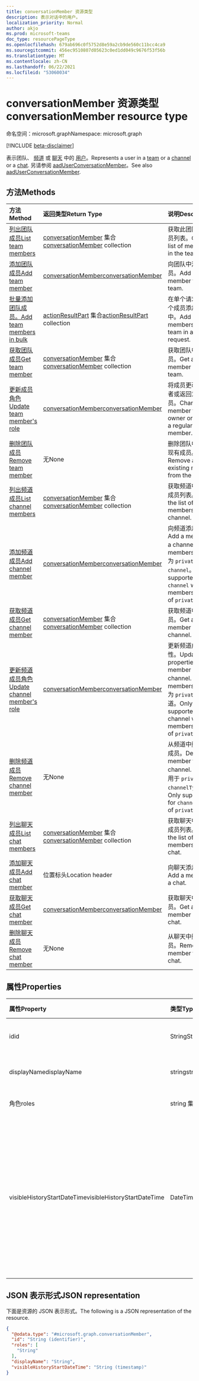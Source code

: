 ```yaml
---
title: conversationMember 资源类型
description: 表示对话中的用户。
localization_priority: Normal
author: akjo
ms.prod: microsoft-teams
doc_type: resourcePageType
ms.openlocfilehash: 679ab696c0f5752d8e59a2cb9de560c11bcc4ca9
ms.sourcegitcommit: 456ec9510807d05623c0ed1dd049c9676f53f56b
ms.translationtype: MT
ms.contentlocale: zh-CN
ms.lasthandoff: 06/22/2021
ms.locfileid: "53060034"
---
```

# <a name="conversationmember-resource-type"></a><span data-ttu-id="06370-103">conversationMember 资源类型</span><span class="sxs-lookup"><span data-stu-id="06370-103">conversationMember resource type</span></span>

<span data-ttu-id="06370-104">命名空间：microsoft.graph</span><span class="sxs-lookup"><span data-stu-id="06370-104">Namespace: microsoft.graph</span></span>

[!INCLUDE [beta-disclaimer](../../includes/beta-disclaimer.md)]

<span data-ttu-id="06370-105">表示团队、 [频道](team.md) 或 [聊天](channel.md) 中的 [用户](chat.md)。</span><span class="sxs-lookup"><span data-stu-id="06370-105">Represents a user in a [team](team.md) or a [channel](channel.md) or a [chat](chat.md).</span></span>
<span data-ttu-id="06370-106">另请参阅 [aadUserConversationMember](aaduserconversationmember.md)。</span><span class="sxs-lookup"><span data-stu-id="06370-106">See also [aadUserConversationMember](aaduserconversationmember.md).</span></span>

## <a name="methods"></a><span data-ttu-id="06370-107">方法</span><span class="sxs-lookup"><span data-stu-id="06370-107">Methods</span></span>

| <span data-ttu-id="06370-108">方法</span><span class="sxs-lookup"><span data-stu-id="06370-108">Method</span></span>       | <span data-ttu-id="06370-109">返回类型</span><span class="sxs-lookup"><span data-stu-id="06370-109">Return Type</span></span>  |<span data-ttu-id="06370-110">说明</span><span class="sxs-lookup"><span data-stu-id="06370-110">Description</span></span>|
|:---------------|:--------|:----------|
|[<span data-ttu-id="06370-111">列出团队成员</span><span class="sxs-lookup"><span data-stu-id="06370-111">List team members</span></span>](../api/team-list-members.md)|<span data-ttu-id="06370-112">[conversationMember](../resources/conversationmember.md) 集合</span><span class="sxs-lookup"><span data-stu-id="06370-112">[conversationMember](../resources/conversationmember.md) collection</span></span>|<span data-ttu-id="06370-113">获取此团队中的成员列表。</span><span class="sxs-lookup"><span data-stu-id="06370-113">Get the list of members in the team.</span></span>|
|[<span data-ttu-id="06370-114">添加团队成员</span><span class="sxs-lookup"><span data-stu-id="06370-114">Add team member</span></span>](../api/team-post-members.md)|[<span data-ttu-id="06370-115">conversationMember</span><span class="sxs-lookup"><span data-stu-id="06370-115">conversationMember</span></span>](../resources/conversationmember.md)|<span data-ttu-id="06370-116">向团队中添加新成员。</span><span class="sxs-lookup"><span data-stu-id="06370-116">Add a new member to the team.</span></span>|
|[<span data-ttu-id="06370-117">批量添加团队成员。</span><span class="sxs-lookup"><span data-stu-id="06370-117">Add team members in bulk</span></span>](../api/conversationmembers-add.md)|<span data-ttu-id="06370-118">[actionResultPart](../resources/actionresultpart.md) 集合</span><span class="sxs-lookup"><span data-stu-id="06370-118">[actionResultPart](../resources/actionresultpart.md) collection</span></span>|<span data-ttu-id="06370-119">在单个请求中将多个成员添加到团队中。</span><span class="sxs-lookup"><span data-stu-id="06370-119">Add multiple members to the team in a single request.</span></span>|
|[<span data-ttu-id="06370-120">获取团队成员</span><span class="sxs-lookup"><span data-stu-id="06370-120">Get team member</span></span>](../api/team-get-members.md) | <span data-ttu-id="06370-121">[conversationMember](conversationmember.md) 集合</span><span class="sxs-lookup"><span data-stu-id="06370-121">[conversationMember](conversationmember.md) collection</span></span> | <span data-ttu-id="06370-122">获取团队中的成员。</span><span class="sxs-lookup"><span data-stu-id="06370-122">Get a member in the team.</span></span>|
|[<span data-ttu-id="06370-123">更新成员角色</span><span class="sxs-lookup"><span data-stu-id="06370-123">Update team member's role</span></span>](../api/team-update-members.md)|[<span data-ttu-id="06370-124">conversationMember</span><span class="sxs-lookup"><span data-stu-id="06370-124">conversationMember</span></span>](../resources/conversationmember.md)|<span data-ttu-id="06370-125">将成员更改为所有者或返回为常规成员。</span><span class="sxs-lookup"><span data-stu-id="06370-125">Change a member to an owner or back to a regular member.</span></span>|
|[<span data-ttu-id="06370-126">删除团队成员</span><span class="sxs-lookup"><span data-stu-id="06370-126">Remove team member</span></span>](../api/team-delete-members.md)|<span data-ttu-id="06370-127">无</span><span class="sxs-lookup"><span data-stu-id="06370-127">None</span></span>|<span data-ttu-id="06370-128">删除团队中的一个现有成员。</span><span class="sxs-lookup"><span data-stu-id="06370-128">Remove an existing member from the team.</span></span>|
|[<span data-ttu-id="06370-129">列出频道成员</span><span class="sxs-lookup"><span data-stu-id="06370-129">List channel members</span></span>](../api/channel-list-members.md) | <span data-ttu-id="06370-130">[conversationMember](conversationmember.md) 集合</span><span class="sxs-lookup"><span data-stu-id="06370-130">[conversationMember](conversationmember.md) collection</span></span> | <span data-ttu-id="06370-131">获取频道中的所有成员列表。</span><span class="sxs-lookup"><span data-stu-id="06370-131">Get the list of all members in a channel.</span></span>|
|[<span data-ttu-id="06370-132">添加频道成员</span><span class="sxs-lookup"><span data-stu-id="06370-132">Add channel member</span></span>](../api/channel-post-members.md) | [<span data-ttu-id="06370-133">conversationMember</span><span class="sxs-lookup"><span data-stu-id="06370-133">conversationMember</span></span>](conversationmember.md) | <span data-ttu-id="06370-134">向频道添加成员。</span><span class="sxs-lookup"><span data-stu-id="06370-134">Add a member to a channel.</span></span> <span data-ttu-id="06370-135">仅支持 membershipType 为 `private` 的 `channel`。</span><span class="sxs-lookup"><span data-stu-id="06370-135">Only supported for `channel` with membershipType of `private`.</span></span>|
|[<span data-ttu-id="06370-136">获取频道成员</span><span class="sxs-lookup"><span data-stu-id="06370-136">Get channel member</span></span>](../api/channel-get-members.md) | <span data-ttu-id="06370-137">[conversationMember](conversationmember.md) 集合</span><span class="sxs-lookup"><span data-stu-id="06370-137">[conversationMember](conversationmember.md) collection</span></span> | <span data-ttu-id="06370-138">获取频道中的成员。</span><span class="sxs-lookup"><span data-stu-id="06370-138">Get a member in a channel.</span></span>|
|[<span data-ttu-id="06370-139">更新频道成员角色</span><span class="sxs-lookup"><span data-stu-id="06370-139">Update channel member's role</span></span>](../api/channel-update-members.md) | [<span data-ttu-id="06370-140">conversationMember</span><span class="sxs-lookup"><span data-stu-id="06370-140">conversationMember</span></span>](conversationmember.md) | <span data-ttu-id="06370-141">更新频道成员的属性。</span><span class="sxs-lookup"><span data-stu-id="06370-141">Update the properties of a member of the channel.</span></span> <span data-ttu-id="06370-142">仅支持 membershipType 为 `private` 的频道。</span><span class="sxs-lookup"><span data-stu-id="06370-142">Only supported for channel with membershipType of `private`.</span></span>|
|[<span data-ttu-id="06370-143">删除频道成员</span><span class="sxs-lookup"><span data-stu-id="06370-143">Remove channel member</span></span>](../api/channel-delete-members.md) | <span data-ttu-id="06370-144">无</span><span class="sxs-lookup"><span data-stu-id="06370-144">None</span></span> | <span data-ttu-id="06370-145">从频道中删除一个成员。</span><span class="sxs-lookup"><span data-stu-id="06370-145">Delete a member from a channel.</span></span> <span data-ttu-id="06370-146">仅支持用于 `private` 的 `channelType`。</span><span class="sxs-lookup"><span data-stu-id="06370-146">Only supported for `channelType` of `private`.</span></span>|
|[<span data-ttu-id="06370-147">列出聊天成员</span><span class="sxs-lookup"><span data-stu-id="06370-147">List chat members</span></span>](../api/chat-list-members.md) | <span data-ttu-id="06370-148">[conversationMember](conversationmember.md) 集合</span><span class="sxs-lookup"><span data-stu-id="06370-148">[conversationMember](conversationmember.md) collection</span></span> | <span data-ttu-id="06370-149">获取聊天中的所有成员列表。</span><span class="sxs-lookup"><span data-stu-id="06370-149">Get the list of all members in a chat.</span></span>|
|[<span data-ttu-id="06370-150">添加聊天成员</span><span class="sxs-lookup"><span data-stu-id="06370-150">Add chat member</span></span>](../api/chat-post-members.md) | <span data-ttu-id="06370-151">位置标头</span><span class="sxs-lookup"><span data-stu-id="06370-151">Location header</span></span> | <span data-ttu-id="06370-152">向聊天添加成员。</span><span class="sxs-lookup"><span data-stu-id="06370-152">Add a member to a chat.</span></span>| 
|[<span data-ttu-id="06370-153">获取聊天成员</span><span class="sxs-lookup"><span data-stu-id="06370-153">Get chat member</span></span>](../api/chat-get-members.md) | [<span data-ttu-id="06370-154">conversationMember</span><span class="sxs-lookup"><span data-stu-id="06370-154">conversationMember</span></span>](conversationmember.md) | <span data-ttu-id="06370-155">获取聊天中的成员。</span><span class="sxs-lookup"><span data-stu-id="06370-155">Get a member in a chat.</span></span>|
|[<span data-ttu-id="06370-156">删除聊天成员</span><span class="sxs-lookup"><span data-stu-id="06370-156">Remove chat member</span></span>](../api/chat-delete-members.md) | <span data-ttu-id="06370-157">无</span><span class="sxs-lookup"><span data-stu-id="06370-157">None</span></span> | <span data-ttu-id="06370-158">从聊天中删除成员。</span><span class="sxs-lookup"><span data-stu-id="06370-158">Remove a member from a chat.</span></span>| 

## <a name="properties"></a><span data-ttu-id="06370-159">属性</span><span class="sxs-lookup"><span data-stu-id="06370-159">Properties</span></span>

| <span data-ttu-id="06370-160">属性</span><span class="sxs-lookup"><span data-stu-id="06370-160">Property</span></span>   | <span data-ttu-id="06370-161">类型</span><span class="sxs-lookup"><span data-stu-id="06370-161">Type</span></span> |<span data-ttu-id="06370-162">说明</span><span class="sxs-lookup"><span data-stu-id="06370-162">Description</span></span>|
|:---------------|:--------|:----------|
|<span data-ttu-id="06370-163">id</span><span class="sxs-lookup"><span data-stu-id="06370-163">id</span></span>|<span data-ttu-id="06370-164">String</span><span class="sxs-lookup"><span data-stu-id="06370-164">String</span></span>| <span data-ttu-id="06370-165">只读。</span><span class="sxs-lookup"><span data-stu-id="06370-165">Read-only.</span></span> <span data-ttu-id="06370-166">用户的唯一 ID。</span><span class="sxs-lookup"><span data-stu-id="06370-166">Unique ID of the user.</span></span>|
|<span data-ttu-id="06370-167">displayName</span><span class="sxs-lookup"><span data-stu-id="06370-167">displayName</span></span>| <span data-ttu-id="06370-168">string</span><span class="sxs-lookup"><span data-stu-id="06370-168">string</span></span> | <span data-ttu-id="06370-169">用户的显示名称。</span><span class="sxs-lookup"><span data-stu-id="06370-169">The display name of the user.</span></span> |
|<span data-ttu-id="06370-170">角色</span><span class="sxs-lookup"><span data-stu-id="06370-170">roles</span></span>| <span data-ttu-id="06370-171">string 集合</span><span class="sxs-lookup"><span data-stu-id="06370-171">string collection</span></span> | <span data-ttu-id="06370-172">该用户的角色。</span><span class="sxs-lookup"><span data-stu-id="06370-172">The roles for that user.</span></span> |
|<span data-ttu-id="06370-173">visibleHistoryStartDateTime</span><span class="sxs-lookup"><span data-stu-id="06370-173">visibleHistoryStartDateTime</span></span>| <span data-ttu-id="06370-174">DateTimeOffset</span><span class="sxs-lookup"><span data-stu-id="06370-174">DateTimeOffset</span></span> | <span data-ttu-id="06370-175">表示对话历史久远程度的时间戳与对话成员共享。</span><span class="sxs-lookup"><span data-stu-id="06370-175">The timestamp denoting how far back a conversation's history is shared with the conversation member.</span></span> <span data-ttu-id="06370-176">此属性只对聊天成员可设置。</span><span class="sxs-lookup"><span data-stu-id="06370-176">This property is settable only for members of a chat.</span></span> |

## <a name="json-representation"></a><span data-ttu-id="06370-177">JSON 表示形式</span><span class="sxs-lookup"><span data-stu-id="06370-177">JSON representation</span></span>

<span data-ttu-id="06370-178">下面是资源的 JSON 表示形式。</span><span class="sxs-lookup"><span data-stu-id="06370-178">The following is a JSON representation of the resource.</span></span>

<!-- {
  "blockType": "resource",
  "keyProperty": "id",
  "@odata.type": "microsoft.graph.conversationMember",
  "baseType": "microsoft.graph.entity",
  "openType": false
}
-->
``` json
{
  "@odata.type": "#microsoft.graph.conversationMember",
  "id": "String (identifier)",
  "roles": [
    "String"
  ],
  "displayName": "String",
  "visibleHistoryStartDateTime": "String (timestamp)"
}
```

<!-- uuid: 16cd6b66-4b1a-43a1-adaf-3a886856ed98
2019-02-04 14:57:30 UTC -->
<!-- {
  "type": "#page.annotation",
  "description": "conversationMember resource",
  "keywords": "",
  "section": "documentation",
  "tocPath": ""
}-->


